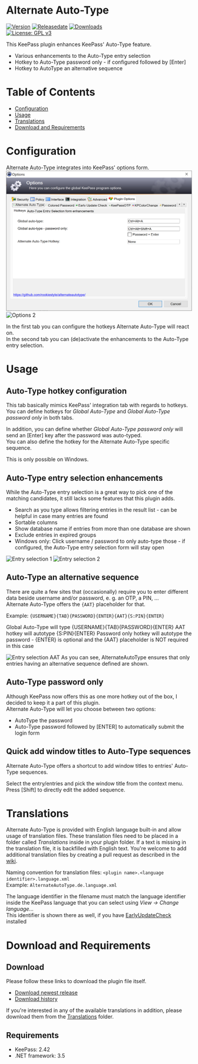 # Alternate Auto-Type
[![Version](https://img.shields.io/github/release/rookiestyle/alternateautotype)](https://github.com/rookiestyle/alternateautotype/releases/latest)
[![Releasedate](https://img.shields.io/github/release-date/rookiestyle/alternateautotype)](https://github.com/rookiestyle/alternateautotype/releases/latest)
[![Downloads](https://img.shields.io/github/downloads/rookiestyle/alternateautotype/total?color=%2300cc00)](https://github.com/rookiestyle/alternateautotype/releases/latest/download/AlternateAutoType.plgx)\
[![License: GPL v3](https://img.shields.io/github/license/rookiestyle/alternateautotype)](https://www.gnu.org/licenses/gpl-3.0)

This KeePass plugin enhances KeePass' Auto-Type feature.

- Various enhancements to the Auto-Type entry selection
- Hotkey to Auto-Type password only - if configured followed by [Enter]
- Hotkey to AutoType an alternative sequence

# Table of Contents
- [Configuration](#configuration)
- [Usage](#usage)
- [Translations](#translations)
- [Download and Requirements](#download-and-requirements)

# Configuration
Alternate Auto-Type integrates into KeePass' options form.\
<img src="images/AlternateAutoType%20-%20Options.png" alt="Options 1" />  
<img src="images/AlternateAutoType%20-%20Options%20.png" alt="Options 2" />

In the first tab  you can configure the hotkeys Alternate Auto-Type will react on.  
In the second tab you can (de)activate the enhancements to the Auto-Type entry selection.
# Usage
## Auto-Type hotkey configuration  
This tab basically mimics KeePass' integration tab with regards to hotkeys.  
You can define hotkeys for *Global Auto-Type* and *Global Auto-Type password only* in both tabs.

In addition, you can define whether *Global Auto-Type password only* will send an [Enter] key after the password was auto-typed.  
You can also define the hotkey for the Alternate Auto-Type specific sequence.

This is only possible on Windows.
## Auto-Type entry selection enhancements
While the Auto-Type entry selection is a great way to pick one of the matching candidates, it still lacks some features that this plugin adds.

- Search as you type allows filtering entries in the result list - can be helpful in case many entries are found
- Sortable columns
- Show database name if entries from more than one database are shown
- Exclude entries in expired groups
- Windows only: Click username / password to only auto-type those - if configured, the Auto-Type entry selection form will stay open

<img src="images/AlternateAutoType%20-%20Selection%201.png" alt="Entry selection 1" />  
<img src="images/AlternateAutoType%20-%20Selection%202.png" alt="Entry selection 2" />

## Auto-Type an alternative sequence
There are quite a few sites that (occasionally) require you to enter different data beside username and/or password, e. g. an OTP, a PIN, ... \
Alternate Auto-Type offers the `{AAT}` placeholder for that.

Example: `{USERNAME}{TAB}{PASSWORD}{ENTER}{AAT}{S:PIN}{ENTER}`

Global Auto-Type will type {USERNAME}{TAB}{PASSWORD}{ENTER}
AAT hotkey will autotype {S:PIN}{ENTER}
Password only hotkey will autotype the password - {ENTER} is optional and the {AAT} placeholder is NOT required in this case

<img src="images/AlternateAutoType%20-%20AAT.png" alt="Entry selection AAT" />
As you can see, AlternateAutoType ensures that only entries having an alternative sequence defined are shown.

## Auto-Type password only
Although KeePass now offers this as one more hotkey out of the box, I decided to keep it a part of this plugin.\
Alternate Auto-Type will let you choose between two options:  
- AutoType the password
- Auto-Type password followed by [ENTER] to automatically submit the login form

## Quick add window titles to Auto-Type sequences  
Alternate Auto-Type offers a shortcut to add window titles to entries' Auto-Type sequences.

Select the entry/entries and pick the window title from the context menu.  
Press [Shift] to directly edit the added sequence.


# Translations
Alternate Auto-Type is provided with English language built-in and allow usage of translation files.
These translation files need to be placed in a folder called *Translations* inside in your plugin folder.
If a text is missing in the translation file, it is backfilled with English text.
You're welcome to add additional translation files by creating a pull request as described in the [wiki](https://github.com/Rookiestyle/AlternateAutoType/wiki/Create-or-update-translations).

Naming convention for translation files: `<plugin name>.<language identifier>.language.xml`\
Example: `AlternateAutoType.de.language.xml`
  
The language identifier in the filename must match the language identifier inside the KeePass language that you can select using *View -> Change language...*\
This identifier is shown there as well, if you have [EarlyUpdateCheck](https://github.com/rookiestyle/earlyupdatecheck) installed

# Download and Requirements
## Download
Please follow these links to download the plugin file itself.
- [Download newest release](https://github.com/rookiestyle/alternateautotype/releases/latest/download/AlternateAutoType.plgx)
- [Download history](https://github.com/rookiestyle/alternateautotype/releases)

If you're interested in any of the available translations in addition, please download them from the [Translations](Translations) folder.
## Requirements
* KeePass: 2.42
* .NET framework: 3.5
